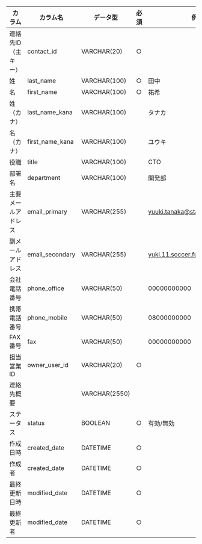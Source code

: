 
| カラム | カラム名 | データ型 | 必須 | 例 |
| --- | --- | --- | --- | --- |
| 連絡先ID（主キー） | contact_id | VARCHAR(20) | ○ |  |
| 姓 | last_name | VARCHAR(100) | ○ | 田中 |
| 名 | first_name | VARCHAR(100) | ○ | 祐希 |
| 姓（カナ） | last_name_kana | VARCHAR(100) |  | タナカ |
| 名（カナ） | first_name_kana | VARCHAR(100) |  | ユウキ |
| 役職 | title | VARCHAR(100) |  | CTO |
| 部署名 | department | VARCHAR(100) |  | 開発部 |
| 主要メールアドレス | email_primary | VARCHAR(255) |  | yuuki.tanaka@starup01.jp |
| 副メールアドレス | email_secondary | VARCHAR(255) |  | [yuki.11.soccer.fukui@gmail.com](mailto:yuki.11.soccer.fukui@gmail.com) |
| 会社電話番号 | phone_office | VARCHAR(50) |  | 00000000000 |
| 携帯電話番号 | phone_mobile | VARCHAR(50) |  | 08000000000 |
| FAX番号 | fax | VARCHAR(50) |  | 00000000000 |
| 担当営業ID | owner_user_id | VARCHAR(20) | ○ |  |
| 連絡先概要 |  | VARCHAR(2550) |  |  |
| ステータス | status | BOOLEAN | ○ | 有効/無効 |
| 作成日時 | created_date | DATETIME | ○ |  |
| 作成者 | created_date | DATETIME | ○ |  |
| 最終更新日時 | modified_date | DATETIME | ○ |  |
| 最終更新者 | modified_date | DATETIME | ○ |  |